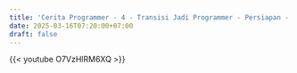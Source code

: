 ```yaml
---
title: 'Cerita Programmer - 4 - Transisi Jadi Programmer - Persiapan - Belajar Bahasa Inggris'
date: 2025-03-16T07:20:00+07:00
draft: false
---
```


{{< youtube O7VzHlRM6XQ >}}
